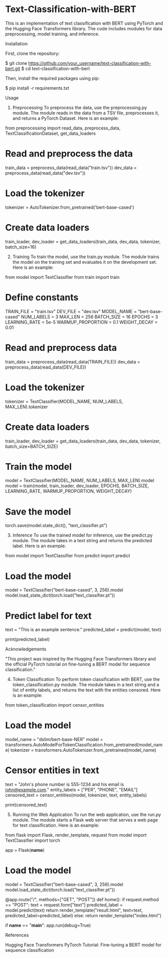 # Text-Classification-with-BERT

This is an implementation of text classification with BERT using PyTorch and the Hugging Face Transformers library. The code includes modules for data preprocessing, model training, and inference.

Installation

First, clone the repository:

$ git clone https://github.com/your_username/text-classification-with-bert.git
$ cd text-classification-with-bert

Then, install the required packages using pip:

$ pip install -r requirements.txt

Usage
1. Preprocessing
To preprocess the data, use the preprocessing.py module. The module reads in the data from a TSV file, preprocesses it, and returns a PyTorch Dataset. Here is an example:

from preprocessing import read_data, preprocess_data, TextClassificationDataset, get_data_loaders

# Read and preprocess the data
train_data = preprocess_data(read_data("train.tsv"))
dev_data = preprocess_data(read_data("dev.tsv"))

# Load the tokenizer
tokenizer = AutoTokenizer.from_pretrained('bert-base-cased')

# Create data loaders
train_loader, dev_loader = get_data_loaders(train_data, dev_data, tokenizer, batch_size=16)

2. Training
To train the model, use the train.py module. The module trains the model on the training set and evaluates it on the development set. Here is an example:

from model import TextClassifier
from train import train

# Define constants
TRAIN_FILE = "train.tsv"
DEV_FILE = "dev.tsv"
MODEL_NAME = "bert-base-cased"
NUM_LABELS = 3
MAX_LEN = 256
BATCH_SIZE = 16
EPOCHS = 3
LEARNING_RATE = 5e-5
WARMUP_PROPORTION = 0.1
WEIGHT_DECAY = 0.01

# Read and preprocess data
train_data = preprocess_data(read_data(TRAIN_FILE))
dev_data = preprocess_data(read_data(DEV_FILE))

# Load the tokenizer
tokenizer = TextClassifier(MODEL_NAME, NUM_LABELS, MAX_LEN).tokenizer

# Create data loaders
train_loader, dev_loader = get_data_loaders(train_data, dev_data, tokenizer, batch_size=BATCH_SIZE)

# Train the model
model = TextClassifier(MODEL_NAME, NUM_LABELS, MAX_LEN).model
model = train(model, train_loader, dev_loader, EPOCHS, BATCH_SIZE, LEARNING_RATE, WARMUP_PROPORTION, WEIGHT_DECAY)

# Save the model
torch.save(model.state_dict(), "text_classifier.pt")

3. Inference
To use the trained model for inference, use the predict.py module. The module takes in a text string and returns the predicted label. Here is an example:

from model import TextClassifier
from predict import predict

# Load the model
model = TextClassifier("bert-base-cased", 3, 256).model
model.load_state_dict(torch.load("text_classifier.pt"))

# Predict label for text
text = "This is an example sentence."
predicted_label = predict(model, text)

print(predicted_label)


Acknowledgements

"This project was inspired by the Hugging Face Transformers library and the official PyTorch tutorial on fine-tuning a BERT model for sequence classification."


4. Token Classification
To perform token classification with BERT, use the token_classification.py module. The module takes in a text string and a list of entity labels, and returns the text with the entities censored. Here is an example:

from token_classification import censor_entities

# Load the model
model_name = "dslim/bert-base-NER"
model = transformers.AutoModelForTokenClassification.from_pretrained(model_name)
tokenizer = transformers.AutoTokenizer.from_pretrained(model_name)

# Censor entities in text
text = "John's phone number is 555-1234 and his email is john@example.com."
entity_labels = ["PER", "PHONE", "EMAIL"]
censored_text = censor_entities(model, tokenizer, text, entity_labels)

print(censored_text)

5. Running the Web Application
To run the web application, use the run.py module. The module starts a Flask web server that serves a web page for text classification. Here is an example:

from flask import Flask, render_template, request
from model import TextClassifier
import torch

app = Flask(__name__)

# Load the model
model = TextClassifier("bert-base-cased", 3, 256).model
model.load_state_dict(torch.load("text_classifier.pt"))

@app.route("/", methods=["GET", "POST"])
def home():
    if request.method == "POST":
        text = request.form["text"]
        predicted_label = model.predict(text)
        return render_template("result.html", text=text, predicted_label=predicted_label)
    else:
        return render_template("index.html")

if __name__ == "__main__":
    app.run(debug=True)
    
    
References

Hugging Face Transformers
PyTorch Tutorial: Fine-tuning a BERT model for sequence classification






